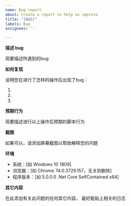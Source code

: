 ```yaml
---
name: Bug report
about: Create a report to help us improve
title: "[BUG]"
labels: Bug
assignees: ''

---
```


**描述 bug**

简要描述所遇到的bug

**如何复现**

说明您在进行了怎样的操作后出现了bug：

1. 
2. 
3. 

**预期行为**

简要描述进行以上操作后预期的脚本行为

**截图**

如果可以，请添加屏幕截图以帮助解释您的问题

**环境**

 - 系统：[如 Windows 10 1809]
 - 浏览器：[如 Chrome 74.0.3729.157，无关则删除]
 - 程序版本：[如 5.0.0.0 .Net Core SelfContained x64]
 
**其它内容**

在此添加有关此问题的任何其它内容。
最好能贴上相关的日志
